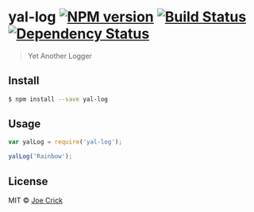 # yal-log [![NPM version][npm-image]][npm-url] [![Build Status][travis-image]][travis-url] [![Dependency Status][daviddm-image]][daviddm-url]
> Yet Another Logger


## Install

```sh
$ npm install --save yal-log
```


## Usage

```js
var yalLog = require('yal-log');

yalLog('Rainbow');
```

## License

MIT © [Joe Crick](http://www.josephcrick.com)


[npm-image]: https://badge.fury.io/js/yal-log.svg
[npm-url]: https://npmjs.org/package/yal-log
[travis-image]: https://travis-ci.org/joe-crick/yal-log.svg?branch=master
[travis-url]: https://travis-ci.org/joe-crick/yal-log
[daviddm-image]: https://david-dm.org/joe-crick/yal-log.svg?theme=shields.io
[daviddm-url]: https://david-dm.org/joe-crick/yal-log
